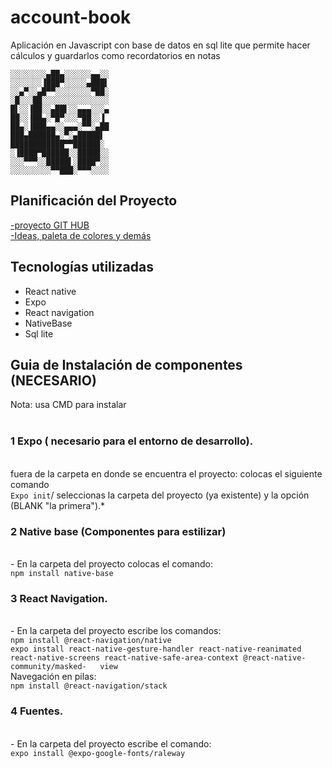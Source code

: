 # account-book

Aplicación en Javascript con base de datos en sql lite que permite hacer cálculos y guardarlos como recordatorios en notas

	░░░░░░░░▄██▄░░░░░░▄▄░░
	░░░░░░░▐███▀░░░░░▄███▌
	░░▄▀░░▄█▀▀░░░░░░░░▀██░
	░█░░░██░░░░░░░░░░░░░░░
	█▌░░▐██░░▄██▌░░▄▄▄░░░▄
	██░░▐██▄░▀█▀░░░▀██░░▐
	██▄░▐███▄▄░░▄▄▄░▀▀░▄██
	███▄██████▄░▀░▄█████▌
	████████████▀▀██████░
	░▐████▀██████░░█████░░
	░░░▀▀▀░░█████▌░████▀░░
	░░░░░░░░░▀▀███░▀▀▀░░░░

## Planificación del Proyecto

 <a href="https://github.com/users/EvoraHn/projects/2">
	-proyecto GIT HUB
 </a>
 <br>
 <a href="https://docs.google.com/document/d/1eANrnAEy3_yFAMUGIyllyRz4586AAFL6VYViMDhNTmM/edit?usp=sharing">
	-Ideas, paleta de colores y demás
 </a>
 <br>

## Tecnologías utilizadas

- React native
- Expo
- React navigation
- NativeBase
- Sql lite

## Guia de Instalación de componentes (NECESARIO)
Nota: usa CMD para instalar               
 <br>
### 1 Expo ( necesario para el entorno de desarrollo).
 <br>
 fuera de la carpeta en donde se encuentra el proyecto:
 colocas el siguiente comando 
 <br>
 <code>Expo init</code>/ seleccionas la carpeta del proyecto
 (ya existente) y la opción (BLANK "la primera").*
 <br>

### 2 Native base (Componentes para estilizar)

 <br>
 - En la carpeta del proyecto colocas el comando:
 <br>
 <code>npm install native-base</code>
 <br>

### 3 React Navigation.

 <br>
 - En la carpeta del proyecto escribe los comandos:
 <br>
 <code>npm install @react-navigation/native</code>
 <br>
 <code>expo install react-native-gesture-handler react-native-reanimated react-native-screens react-native-safe-area-context @react-native-community/masked-   view</code>
 <br>	
 Navegación en pilas:
 <br>
 <code>npm install @react-navigation/stack</code>
 <br>

### 4 Fuentes.

 <br>
 - En la carpeta del proyecto escribe el comando:
 <br>
 <code>expo install @expo-google-fonts/raleway</code>
